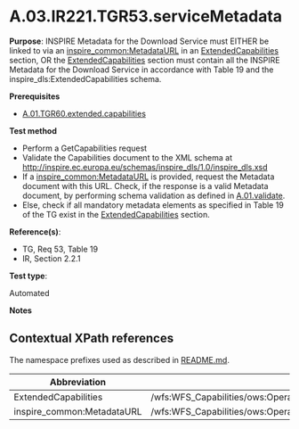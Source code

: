 # A.03.IR221.TGR53.serviceMetadata

**Purpose**:
INSPIRE Metadata for the Download Service must EITHER be linked to via an [inspire_common:MetadataURL](#inspireCommonMetadataUrl) in an [ExtendedCapabilities](#ExtendedCapabilities) section, OR the [ExtendedCapabilities](#ExtendedCapabilities) section must contain all the INSPIRE Metadata for the Download Service in accordance with Table 19 and the inspire_dls:ExtendedCapabilities schema.

**Prerequisites**

* [A.01.TGR60.extended.capabilities](A.01.TGR60.extended.capabilities.md)

**Test method**

* Perform a GetCapabilities request
* Validate the Capabilities document to the XML schema at http://inspire.ec.europa.eu/schemas/inspire_dls/1.0/inspire_dls.xsd
* If a [inspire_common:MetadataURL](#inspireCommonMetadataUrl) is provided, request the Metadata document with this URL. Check, if the response is a valid Metadata document, by performing schema validation as defined in [A.01.validate](https://github.com/inspire-eu-validation/ats-metadata/blob/master/A.01.validate.md).
* Else, check if all mandatory metadata elements as specified in Table 19 of the TG exist in the [ExtendedCapabilities](#ExtendedCapabilities) section.

**Reference(s)**:

* TG, Req 53, Table 19
* IR, Section 2.2.1

**Test type**:

Automated

**Notes**

## Contextual XPath references

The namespace prefixes used as described in [README.md](README.md#namespaces).

Abbreviation                                               |  XPath expression
---------------------------------------------------------- | -------------------------------------------------------------------------
ExtendedCapabilities <a name="ExtendedCapabilities"></a> | /wfs:WFS_Capabilities/ows:OperationsMetadata/ows:ExtendedCapabilities/inspire_dls:ExtendedCapabilities/
inspire_common:MetadataURL <a name="inspireCommonMetadataUrl"></a> | /wfs:WFS_Capabilities/ows:OperationsMetadata/ows:ExtendedCapabilities/inspire_dls:ExtendedCapabilities/inspire_common:MetadataUrl/inspire_common:URL
